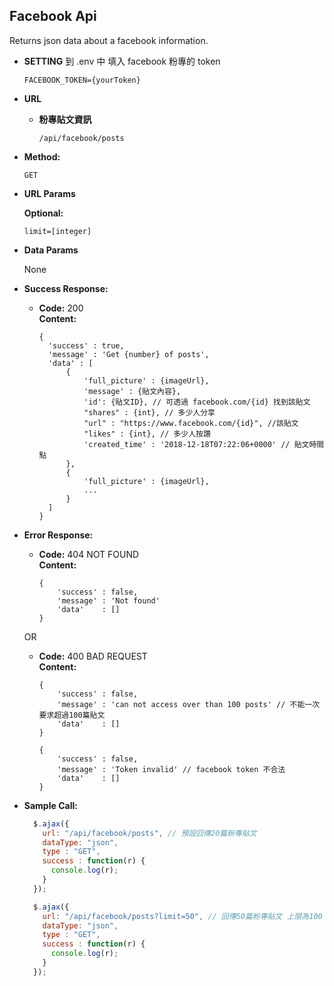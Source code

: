 **Facebook Api**
----

Returns json data about a facebook information.

* **SETTING**
  到 .env 中 填入 facebook 粉專的 token

  ```
  FACEBOOK_TOKEN={yourToken}
  ```


* **URL**
  * **粉專貼文資訊**

    `/api/facebook/posts`

* **Method:**

  `GET`
  
*  **URL Params**

   **Optional:**
 
   `limit=[integer]`

* **Data Params**

  None

* **Success Response:**

  * **Code:** 200 <br />
    **Content:** 
    ```
    {
      'success' : true,
      'message' : 'Get {number} of posts', 
      'data' : [
          {
              'full_picture' : {imageUrl},
              'message' : {貼文內容},
              'id': {貼文ID}, // 可透過 facebook.com/{id} 找到該貼文
              "shares" : {int}, // 多少人分享
              "url" : "https://www.facebook.com/{id}", //該貼文
              "likes" : {int}, // 多少人按讚
              'created_time' : '2018-12-18T07:22:06+0000' // 貼文時間點
          },
          {
              'full_picture' : {imageUrl},
              ...
          }
      ]
    }
    ```
 
* **Error Response:**

  * **Code:** 404 NOT FOUND <br />
    **Content:** 
    ```
    {
        'success' : false,
        'message' : 'Not found'
        'data'    : []
    }
    ```

  OR

  * **Code:** 400 BAD REQUEST <br />
    **Content:** 
    ```
    {
        'success' : false,
        'message' : 'can not access over than 100 posts' // 不能一次要求超過100篇貼文
        'data'    : []
    }
    ```
    ```
    {
        'success' : false,
        'message' : 'Token invalid' // facebook token 不合法
        'data'    : []
    }
    ```

* **Sample Call:**

  ```javascript
    $.ajax({
      url: "/api/facebook/posts", // 預設回傳20篇粉專貼文
      dataType: "json",
      type : "GET",
      success : function(r) {
        console.log(r);
      }
    });
  ```
  ```javascript
    $.ajax({
      url: "/api/facebook/posts?limit=50", // 回傳50篇粉專貼文 上限為100
      dataType: "json",
      type : "GET",
      success : function(r) {
        console.log(r);
      }
    });
  ```
